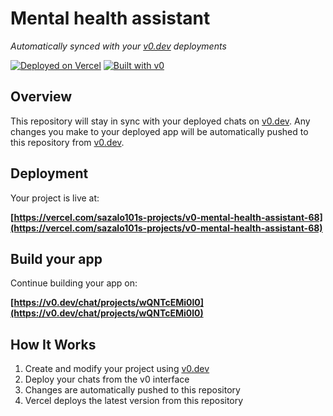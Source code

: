 # Mental health assistant

*Automatically synced with your [v0.dev](https://v0.dev) deployments*

[![Deployed on Vercel](https://img.shields.io/badge/Deployed%20on-Vercel-black?style=for-the-badge&logo=vercel)](https://vercel.com/sazalo101s-projects/v0-mental-health-assistant-68)
[![Built with v0](https://img.shields.io/badge/Built%20with-v0.dev-black?style=for-the-badge)](https://v0.dev/chat/projects/wQNTcEMi0l0)

## Overview

This repository will stay in sync with your deployed chats on [v0.dev](https://v0.dev).
Any changes you make to your deployed app will be automatically pushed to this repository from [v0.dev](https://v0.dev).

## Deployment

Your project is live at:

**[https://vercel.com/sazalo101s-projects/v0-mental-health-assistant-68](https://vercel.com/sazalo101s-projects/v0-mental-health-assistant-68)**

## Build your app

Continue building your app on:

**[https://v0.dev/chat/projects/wQNTcEMi0l0](https://v0.dev/chat/projects/wQNTcEMi0l0)**

## How It Works

1. Create and modify your project using [v0.dev](https://v0.dev)
2. Deploy your chats from the v0 interface
3. Changes are automatically pushed to this repository
4. Vercel deploys the latest version from this repository